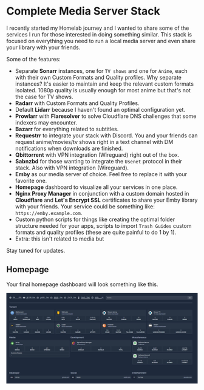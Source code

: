 # Complete Media Server Stack

I recently started my Homelab journey and I wanted to share some of the services I run for those interested in doing something similar. This stack is focused on everything you need to run a local media server and even share your library with your friends.

Some of the features:
- Separate **Sonarr** instances, one for ```TV shows``` and one for ```Anime```, each with their own Custom Formats and Quality profiles. Why separate instances? It's easier to maintain and keep the relevant custom formats isolated. 1080p quality is usually enough for most anime but that's not the case for TV shows.
- **Radarr** with Custom Formats and Quality Profiles.
- Default **Lidarr** because I haven't found an optimal configuration yet.
- **Prowlarr** with **Flaresolver** to solve Cloudflare DNS challenges that some indexers may encounter.
- **Bazarr** for everything related to subtitles.
- **Requestrr** to integrate your stack with Discord. You and your friends can request anime/movies/tv shows right in a text channel with DM notifications when downloads are finished.
- **Qbittorrent** with VPN integration (Wireguard) right out of the box.
- **Sabnzbd** for those wanting to integrate the ```Usenet``` protocol in their stack. Also with VPN integration (Wireguard).
- **Emby** as our media server of choice. Feel free to replace it with your favorite one.
- **Homepage** dashboard to visualize all your services in one place.
- **Nginx Proxy Manager** in conjunction with a custom domain hosted in **Cloudflare** and **Let's Encrypt SSL** certificates to share your Emby library with your friends. Your service could be something like: ```https://emby.example.com```.
- Custom python scripts for things like creating the optimal folder structure needed for your apps, scripts to import ```Trash Guides``` custom formats and quality profiles (these are quite painful to do 1 by 1).
- Extra: this isn't related to media but 

Stay tuned for updates.

## Homepage

Your final homepage dashboard will look something like this.

![Final Result](homepage/assets/homepage.JPG)
